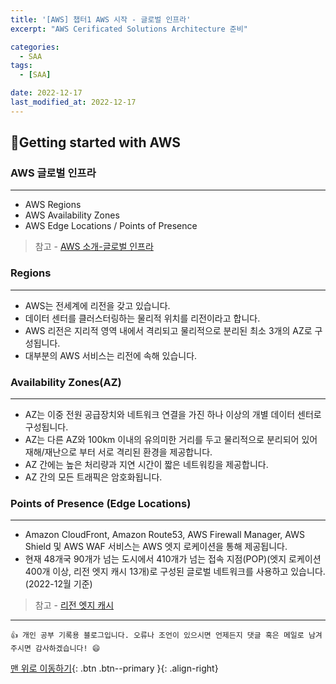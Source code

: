 ```yaml
---
title: '[AWS] 챕터1 AWS 시작 - 글로벌 인프라'
excerpt: "AWS Cerificated Solutions Architecture 준비"

categories:
  - SAA
tags: 
  - [SAA]

date: 2022-12-17
last_modified_at: 2022-12-17
---
```


## 🚀Getting started with AWS
### AWS 글로벌 인프라
---
- AWS Regions
- AWS Availability Zones
- AWS Edge Locations / Points of Presence  
> 참고 - [AWS 소개-글로벌 인프라](https://aws.amazon.com/ko/about-aws/global-infrastructure/regions_az/)
  
### Regions
---
- AWS는 전세계에 리전을 갖고 있습니다.
- 데이터 센터를 클러스터링하는 물리적 위치를 리전이라고 합니다.
- AWS 리전은 지리적 영역 내에서 격리되고 물리적으로 분리된 최소 3개의 AZ로 구성됩니다.
- 대부분의 AWS 서비스는 리전에 속해 있습니다.

### Availability Zones(AZ)
---
- AZ는 이중 전원 공급장치와 네트워크 연결을 가진 하나 이상의 개별 데이터 센터로 구성됩니다. 
- AZ는 다른 AZ와 100km 이내의 유의미한 거리를 두고 물리적으로 분리되어 있어 재해/재난으로 부터 서로 격리된 환경을 제공합니다.
- AZ 간에는 높은 처리량과 지연 시간이 짧은 네트워킹을 제공합니다.
- AZ 간의 모든 트래픽은 암호화됩니다.

### Points of Presence (Edge Locations)
---
- Amazon CloudFront, Amazon Route53, AWS Firewall Manager, AWS Shield 및 AWS WAF 서비스는 AWS 엣지 로케이션을 통해 제공됩니다.
- 현재 48개국 90개가 넘는 도시에서 410개가 넘는 접속 지점(POP)(엣지 로케이션 400개 이상, 리전 엣지 캐시 13개)로 구성된 글로벌 네트워크를 사용하고 있습니다. (2022-12월 기준)
> 참고 - [리전 엣지 캐시](https://aws.amazon.com/ko/about-aws/whats-new/2016/11/announcing-regional-edge-caches-for-amazon-cloudfront/)

***
    👍 개인 공부 기록용 블로그입니다. 오류나 조언이 있으시면 언제든지 댓글 혹은 메일로 남겨주시면 감사하겠습니다! 😄

[맨 위로 이동하기](#){: .btn .btn--primary }{: .align-right}